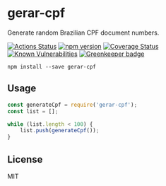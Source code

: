 # gerar-cpf

Generate random Brazilian CPF document numbers.

[![Actions Status](https://github.com/guilhermehn/gerar-cpf/workflows/Node%20CI/badge.svg)](https://github.com/guilhermehn/gerar-cpf/actions)
[![npm version](https://badge.fury.io/js/gerar-cpf.svg)](http://badge.fury.io/js/gerar-cpf)
[![Coverage Status](https://coveralls.io/repos/github/guilhermehn/gerar-cpf/badge.svg?branch=master)](https://coveralls.io/github/guilhermehn/gerar-cpf?branch=master)
[![Known Vulnerabilities](https://snyk.io/test/github/guilhermehn/gerar-cpf/badge.svg)](https://snyk.io/test/github/guilhermehn/gerar-cpf)
[![Greenkeeper badge](https://badges.greenkeeper.io/guilhermehn/gerar-cpf.svg)](https://greenkeeper.io/)

```
npm install --save gerar-cpf
```

## Usage

```js
const generateCpf = require('gerar-cpf');
const list = [];

while (list.length < 100) {
	list.push(generateCpf());
}
```

## License

MIT
